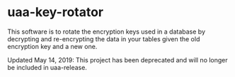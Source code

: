 # uaa-key-rotator

This software is to rotate the encryption keys used in a database by 
decrypting and re-encrypting the data in your tables given the old
encryption key and a new one.

Updated May 14, 2019: This project has been deprecated and will no longer be included in uaa-release.
